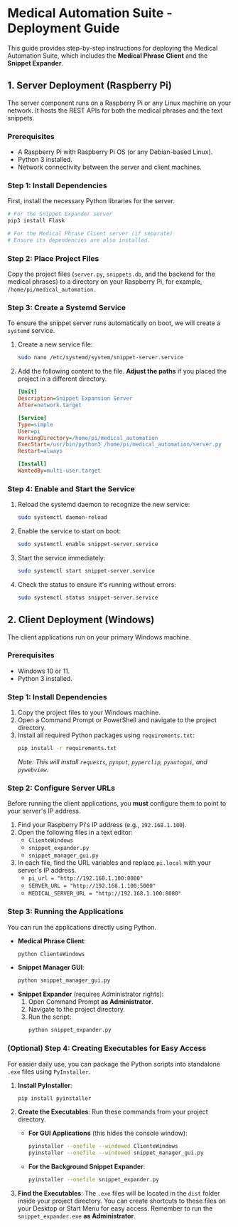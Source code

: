# Medical Automation Suite - Deployment Guide

This guide provides step-by-step instructions for deploying the Medical Automation Suite, which includes the **Medical Phrase Client** and the **Snippet Expander**.

## 1. Server Deployment (Raspberry Pi)

The server component runs on a Raspberry Pi or any Linux machine on your network. It hosts the REST APIs for both the medical phrases and the text snippets.

### Prerequisites
- A Raspberry Pi with Raspberry Pi OS (or any Debian-based Linux).
- Python 3 installed.
- Network connectivity between the server and client machines.

### Step 1: Install Dependencies
First, install the necessary Python libraries for the server.

```bash
# For the Snippet Expander server
pip3 install Flask

# For the Medical Phrase Client server (if separate)
# Ensure its dependencies are also installed.
```

### Step 2: Place Project Files
Copy the project files (`server.py`, `snippets.db`, and the backend for the medical phrases) to a directory on your Raspberry Pi, for example, `/home/pi/medical_automation`.

### Step 3: Create a Systemd Service
To ensure the snippet server runs automatically on boot, we will create a `systemd` service.

1.  Create a new service file:
    ```bash
    sudo nano /etc/systemd/system/snippet-server.service
    ```

2.  Add the following content to the file. **Adjust the paths** if you placed the project in a different directory.

    ```ini
    [Unit]
    Description=Snippet Expansion Server
    After=network.target

    [Service]
    Type=simple
    User=pi
    WorkingDirectory=/home/pi/medical_automation
    ExecStart=/usr/bin/python3 /home/pi/medical_automation/server.py
    Restart=always

    [Install]
    WantedBy=multi-user.target
    ```

### Step 4: Enable and Start the Service
1.  Reload the systemd daemon to recognize the new service:
    ```bash
    sudo systemctl daemon-reload
    ```
2.  Enable the service to start on boot:
    ```bash
    sudo systemctl enable snippet-server.service
    ```
3.  Start the service immediately:
    ```bash
    sudo systemctl start snippet-server.service
    ```
4.  Check the status to ensure it's running without errors:
    ```bash
    sudo systemctl status snippet-server.service
    ```

## 2. Client Deployment (Windows)

The client applications run on your primary Windows machine.

### Prerequisites
- Windows 10 or 11.
- Python 3 installed.

### Step 1: Install Dependencies
1.  Copy the project files to your Windows machine.
2.  Open a Command Prompt or PowerShell and navigate to the project directory.
3.  Install all required Python packages using `requirements.txt`:
    ```bash
    pip install -r requirements.txt
    ```
    *Note: This will install `requests`, `pynput`, `pyperclip`, `pyautogui`, and `pywebview`.*

### Step 2: Configure Server URLs
Before running the client applications, you **must** configure them to point to your server's IP address.

1.  Find your Raspberry Pi's IP address (e.g., `192.168.1.100`).
2.  Open the following files in a text editor:
    -   `ClienteWindows`
    -   `snippet_expander.py`
    -   `snippet_manager_gui.py`
3.  In each file, find the URL variables and replace `pi.local` with your server's IP address.
    -   `pi_url = "http://192.168.1.100:8080"`
    -   `SERVER_URL = "http://192.168.1.100:5000"`
    -   `MEDICAL_SERVER_URL = "http://192.168.1.100:8080"`

### Step 3: Running the Applications

You can run the applications directly using Python.

*   **Medical Phrase Client**:
    ```bash
    python ClienteWindows
    ```
*   **Snippet Manager GUI**:
    ```bash
    python snippet_manager_gui.py
    ```
*   **Snippet Expander** (requires Administrator rights):
    1.  Open Command Prompt **as Administrator**.
    2.  Navigate to the project directory.
    3.  Run the script:
        ```bash
        python snippet_expander.py
        ```

### (Optional) Step 4: Creating Executables for Easy Access

For easier daily use, you can package the Python scripts into standalone `.exe` files using `PyInstaller`.

1.  **Install PyInstaller**:
    ```bash
    pip install pyinstaller
    ```

2.  **Create the Executables**:
    Run these commands from your project directory.

    *   **For GUI Applications** (this hides the console window):
        ```bash
        pyinstaller --onefile --windowed ClienteWindows
        pyinstaller --onefile --windowed snippet_manager_gui.py
        ```

    *   **For the Background Snippet Expander**:
        ```bash
        pyinstaller --onefile snippet_expander.py
        ```

3.  **Find the Executables**:
    The `.exe` files will be located in the `dist` folder inside your project directory. You can create shortcuts to these files on your Desktop or Start Menu for easy access. Remember to run the `snippet_expander.exe` **as Administrator**.


